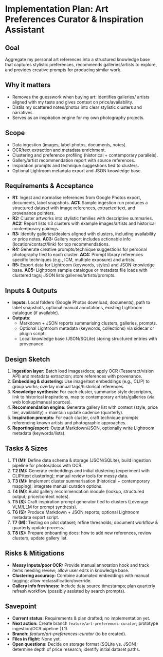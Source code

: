 # Implementation Plan: Art Preferences Curator & Inspiration Assistant

## Goal
Aggregate my personal art references into a structured knowledge base that captures stylistic preferences, recommends galleries/artists to explore, and provides creative prompts for producing similar work.

## Why it matters
- Removes the guesswork when buying art: identifies galleries/ artists aligned with my taste and gives context on price/availability.
- Distils my scattered notes/photos into clear stylistic clusters and narratives.
- Serves as an inspiration engine for my own photography projects.

## Scope
- Data ingestion (images, label photos, documents, notes).
- OCR/text extraction and metadata enrichment.
- Clustering and preference profiling (historical + contemporary parallels).
- Gallery/artist recommendation report with source references.
- Inspiration prompts and technique suggestions tied to clusters.
- Optional Lightroom metadata export and JSON knowledge base.

## Requirements & Acceptance
- **R1:** Ingest and normalise references from Google Photos export, documents, label snapshots.
  **AC1:** Sample ingestion run produces a structured dataset with image references, extracted text, and provenance pointers.
- **R2:** Cluster artworks into stylistic families with descriptive summaries.
  **AC2:** Report lists ≥3 clusters with example images/artists and historical contemporary pairings.
- **R3:** Identify galleries/dealers aligned with clusters, including availability or price notes.
  **AC3:** Gallery report includes actionable info (location/contact/link) for top recommendations.
- **R4:** Generate creative prompts/technique suggestions for personal photography tied to each cluster.
  **AC4:** Prompt library references specific techniques (e.g., ICM, multiple exposure) and artists.
- **R5:** Export data for Lightroom (keywords, styles) and JSON knowledge base.
  **AC5:** Lightroom sample catalogue or metadata file loads with clustered tags; JSON lists galleries/artists/prompts.

## Inputs & Outputs
- **Inputs:** Local folders (Google Photos download, documents), path to label snapshots, optional manual annotations, existing Lightroom catalogue (if available).
- **Outputs:**
  - Markdown + JSON reports summarising clusters, galleries, prompts.
  - Optional Lightroom metadata (keywords, collections) via sidecar or plugin script.
  - Local knowledge base (JSON/SQLite) storing structured entries with provenance.

## Design Sketch
1. **Ingestion layer:** Batch load images/docs; apply OCR (Tesseract/vision API) and metadata extraction; store references with provenance.
2. **Embedding & clustering:** Use image/text embeddings (e.g., CLIP) to group works; overlay manual tags/historical references.
3. **Knowledge synthesis:** For each cluster, summarise style descriptors, link to historical inspirations, map to contemporary artists/galleries (via web lookup/manual sources).
4. **Recommendation engine:** Generate gallery list with context (style, price tier, availability) + maintain update cadence (quarterly).
5. **Inspiration prompts:** For each cluster, craft technique prompts referencing known artists and photographic approaches.
6. **Reporting/export:** Output Markdown/JSON, optionally write Lightroom metadata (keywords/lists).

## Tasks & Sizes
1. **T1 (M):** Define data schema & storage (JSON/SQLite), build ingestion pipeline for photos/docs with OCR.
2. **T2 (M):** Generate embeddings and initial clustering (experiment with CLIP/text clustering); manual review tools for messy data.
3. **T3 (M):** Implement cluster summarisation (historical + contemporary mapping); integrate manual curation options.
4. **T4 (M):** Build gallery recommendation module (lookup, structured output, price/context notes).
5. **T5 (S):** Craft inspiration prompt generator tied to clusters (Leverage VLM/LLM for prompt synthesis).
6. **T6 (S):** Produce Markdown + JSON reports; optional Lightroom metadata export script.
7. **T7 (M):** Testing on pilot dataset; refine thresholds; document workflow & quarterly update process.
8. **T8 (S):** Prepare onboarding docs: how to add new references, review clusters, update gallery list.

## Risks & Mitigations
- **Messy inputs/poor OCR:** Provide manual annotation hook and track items needing review; allow user edits in knowledge base.
- **Clustering accuracy:** Combine automated embeddings with manual tagging; allow reclassification/override.
- **Gallery info freshness:** Include data source timestamps; plan quarterly refresh workflow (possibly assisted by search prompts).

## Savepoint
- **Current status:** Requirements & plan drafted; no implementation yet.
- **Next action:** Create branch `feature/art-preferences-curator`; prototype ingestion/OCR pipeline (T1).
- **Branch:** _feature/art-preferences-curator_ (to be created).
- **Files in flight:** None yet.
- **Open questions:** Decide on storage format (SQLite vs. JSON); determine depth of price research; identify initial dataset paths.
